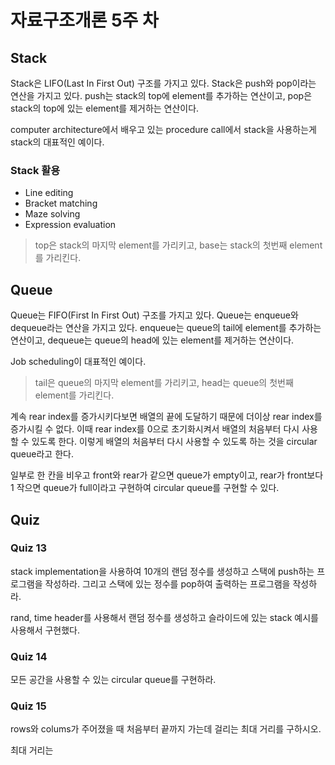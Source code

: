 # 자료구조개론 5주 차

## Stack

Stack은 LIFO(Last In First Out) 구조를 가지고 있다. Stack은 push와 pop이라는 연산을 가지고 있다. push는 stack의 top에 element를 추가하는 연산이고, pop은 stack의 top에 있는 element를 제거하는 연산이다.

computer architecture에서 배우고 있는 procedure call에서 stack을 사용하는게 stack의 대표적인 예이다.

### Stack 활용

- Line editing
- Bracket matching
- Maze solving
- Expression evaluation

> top은 stack의 마지막 element를 가리키고, base는 stack의 첫번째 element를 가리킨다.

## Queue

Queue는 FIFO(First In First Out) 구조를 가지고 있다. Queue는 enqueue와 dequeue라는 연산을 가지고 있다. enqueue는 queue의 tail에 element를 추가하는 연산이고, dequeue는 queue의 head에 있는 element를 제거하는 연산이다.

Job scheduling이 대표적인 예이다.

> tail은 queue의 마지막 element를 가리키고, head는 queue의 첫번째 element를 가리킨다.

계속 rear index를 증가시키다보면 배열의 끝에 도달하기 때문에 더이상 rear index를 증가시킬 수 없다. 이때 rear index를 0으로 초기화시켜서 배열의 처음부터 다시 사용할 수 있도록 한다. 이렇게 배열의 처음부터 다시 사용할 수 있도록 하는 것을 circular queue라고 한다.

일부로 한 칸을 비우고 front와 rear가 같으면 queue가 empty이고, rear가 front보다 1 작으면 queue가 full이라고 구현하여 circular queue를 구현할 수 있다.

## Quiz

### Quiz 13

stack implementation을 사용하여 10개의 랜덤 정수를 생성하고 스택에 push하는 프로그램을 작성하라. 그리고 스택에 있는 정수를 pop하여 출력하는 프로그램을 작성하라.

rand, time header를 사용해서 랜덤 정수를 생성하고 슬라이드에 있는 stack 예시를 사용해서 구현했다.

### Quiz 14

모든 공간을 사용할 수 있는 circular queue를 구현하라.

### Quiz 15

rows와 colums가 주어졌을 때 처음부터 끝까지 가는데 걸리는 최대 거리를 구하시오.

최대 거리는 